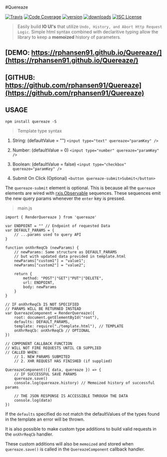 #Quereaze

[![Travis](https://img.shields.io/travis/rphansen91/Quereaze.svg?maxAge=2592000&style=flat-square)](https://travis-ci.org/rphansen91/Quereaze)
[![Code Coverage](https://img.shields.io/codecov/c/github/rphansen91/Quereaze/master.svg?maxAge=2592000&style=flat-square)](https://codecov.io/github/rphansen91/Quereaze)
[![version](https://img.shields.io/npm/v/quereaze.svg?style=flat-square)](https://www.npmjs.com/package/quereaze)
[![downloads](https://img.shields.io/npm/dm/quereaze.svg?style=flat-square)](http://npm-stat.com/charts.html?package=quereaze&from=2016-08-01)
[![ISC License](https://img.shields.io/npm/l/quereaze.svg?style=flat-square)](http://opensource.org/licenses/ISC)

> Easily build **IO UI's** that utilize `Undo, History, and Abort Http Request Logic`.
> Simple html syntax combined with declaritive typing allow the library to keep a
> **memoized** history of parameters.

[DEMO: https://rphansen91.github.io/Quereaze/](https://rphansen91.github.io/Quereaze/)
-----------------------------------------------
[GITHUB: https://github.com/rphansen91/Quereaze](https://github.com/rphansen91/Quereaze)
-----------------------------------------------

USAGE
-----

`npm install quereaze -S`


> Template type syntax

1. String: (defaultValue = "")
    `<input type="text" quereaze="paramKey" />`

2. Number: (defaultValue = 0)
    `<input type="number" quereaze="paramKey" />`

3. Boolean: (defaultValue = false)
    `<input type="checkbox" quereaze="paramKey" />`

4. Submit On Click (Optional)
    `<button quereaze-submit>Submit</button>`

The `quereaze-submit` element is optional.
This is because all the `quereaze` elements
are wired with [rxjs.Observable](https://github.com/ReactiveX/rxjs) sequences.
These sequences emit the new query params 
whenever the `enter` key is pressed.

> main.js

    import { RenderQuereaze } from 'quereaze'

    var ENDPOINT = "" // Endpoint of requested Data
    var DEFAULT_PARAMS = {
        // ...params used to query API
    }

    function onXhrReqCb (newParams) {
        // newParams: Same structure as DEFAULT_PARAMS 
        // but with updated data provided in template.html
        newParams["custom1"] = "value1";
        newParams["custom2"] = "value2";

        return {
            method: "POST"|"GET"|"PUT"|"DELETE",
            url: ENDPOINT,
            body: newParams
        }
    }

    // IF onXhrReqCb IS NOT SPECIFIED 
    // PARAMS WILL BE RETURNED INSTEAD
    var QuereazeComponent = RenderQuereaze({
        root: document.getElementById("root"),
        defaults: DEFAULT_PARAMS,
        template: require("./template.html"), // TEMPLATE
        onXhrReqCb: onXhrReqCb // OPTIONAL
    })

    // COMPONENT CALLBACK FUNCTION
    // WILL NOT FIRE REQUESTS UNTIL CB SUPPLIED
    // CALLED WHEN:
        // 1. NEW PARAMS SUBMITED
        // 2. XHR REQUEST HAS FINISHED (if supplied)
        
    QuereazeComponent(({ data, quereaze }) => {
        // IF SUCCESSFUL SAVE PARAMS
        quereaze.save()
        console.log(quereaze.history) // Memoized history of successful params

        // THE JSON RESPONSE IS ACCESSIBLE THROUGH THE DATA
        console.log(data)
    })

If the `defaults` specified do not match the defaultValues of the types 
found in the template an error will be thrown.

It is also possible to make custom type additions
to build valid requests in the `onXhrReqCb` handler.

These custom additions will also be `memoized` and
stored when `quereaze.save()` is called in the
`QuereazeComponent` callback handler.